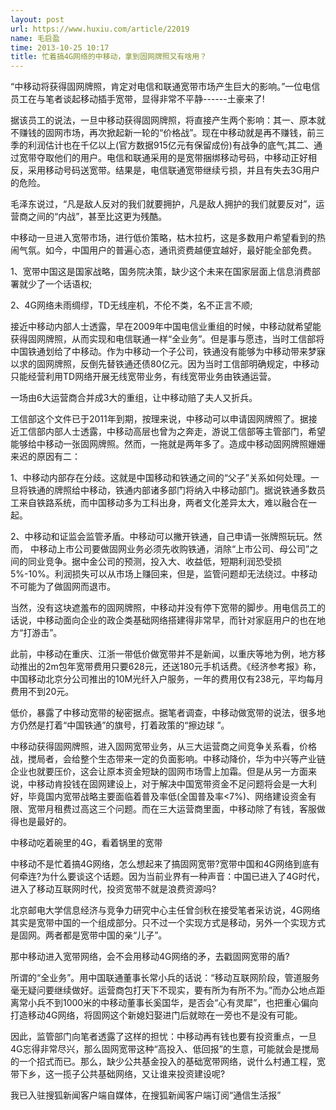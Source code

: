 ```yaml
---
layout: post
url: https://www.huxiu.com/article/22019
name: 毛启盈
time: 2013-10-25 10:17
title: 忙着搞4G网络的中移动，拿到固网牌照又有啥用？
---
```

“中移动将获得固网牌照，肯定对电信和联通宽带市场产生巨大的影响。”一位电信员工在与笔者谈起移动插手宽带，显得非常不平静------土豪来了!

据该员工的说法，一旦中移动获得固网牌照，将直接产生两个影响：其一、原本就不赚钱的固网市场，再次掀起新一轮的“价格战”。现在中移动就是再不赚钱，前三季的利润估计也在千亿以上(官方数据915亿元有保留成份)有战争的底气;其二、通过宽带夺取他们的用户。电信和联通采用的是宽带捆绑移动号码，中移动正好相反，采用移动号码送宽带。结果是，电信联通宽带继续亏损，并且有失去3G用户的危险。

毛泽东说过，“凡是敌人反对的我们就要拥护，凡是敌人拥护的我们就要反对”，运营商之间的“内战”，甚至比这更为残酷。

中移动一旦进入宽带市场，进行低价策略，枯木拉朽，这是多数用户希望看到的热闹气氛。如今，中国用户的普遍心态，通讯资费越便宜越好，最好能全部免费。

1、宽带中国这是国家战略，国务院决策，缺少这个未来在国家层面上信息消费部署就少了一个话语权;

2、4G网络未雨绸缪，TD无线座机，不伦不类，名不正言不顺;

接近中移动内部人士透露，早在2009年中国电信业重组的时候，中移动就希望能获得固网牌照，从而实现和电信联通一样“全业务”。但是事与愿违，当时工信部将中国铁通划给了中移动。作为中移动一个子公司，铁通没有能够为中移动带来梦寐以求的固网牌照，反倒先替铁通还债80亿元。因为当时工信部明确规定，中移动只能经营利用TD网络开展无线宽带业务，有线宽带业务由铁通运营。

一场由6大运营商合并成3大的重组，让中移动赔了夫人又折兵。

工信部这个文件已于2011年到期，按理来说，中移动可以申请固网牌照了。据接近工信部内部人士透露，中移动高层也曾为之奔走，游说工信部等主管部门，希望能够给中移动一张固网牌照。然而，一拖就是两年多了。造成中移动固网牌照姗姗来迟的原因有二：

1、中移动内部存在分歧。这就是中国移动和铁通之间的“父子”关系如何处理。一旦将铁通的牌照给中移动，铁通内部诸多部门将纳入中移动部门。据说铁通多数员工来自铁路系统，而中国移动多为工科出身，两者文化差异太大，难以融合在一起。

2、中移动和证监会监管矛盾。中移动可以撇开铁通，自己申请一张牌照玩玩。然而， 中移动上市公司要做固网业务必须先收购铁通，消除“上市公司、母公司”之间的同业竞争。据中金公司的预测，投入大、收益低，短期利润恐受损5%-10%。利润损失可以从市场上赚回来，但是，监管问题却无法绕过。中移动不可能为了做固网而退市。

当然，没有这块遮羞布的固网牌照，中移动并没有停下宽带的脚步。用电信员工的话说，中移动面向企业的政企类基础网络搭建得非常早，而针对家庭用户的也在地方“打游击”。

此前，中移动在重庆、江浙一带低价做宽带并不是新闻，以重庆等地为例，地方移动推出的2m包年宽带费用只要628元，还送180元手机话费。《经济参考报》称，中国移动北京分公司推出的10M光纤入户服务，一年的费用仅有238元，平均每月费用不到20元。

低价，暴露了中移动宽带的秘密据点。据笔者调查，中移动做宽带的说法，很多地方仍然是打着“中国铁通”的旗号，打着政策的“擦边球 ”。

中移动获得固网牌照，进入固网宽带业务，从三大运营商之间竞争关系看，价格战，搅局者，会给整个生态带来一定的负面影响。中移动降价，华为中兴等产业链企业也就要压价，这会让原本资金短缺的固网市场雪上加霜。但是从另一方面来说，中移动肯投钱在固网建设上，对于解决中国宽带资金不足问题将会是一大利好，毕竟国内宽带战略主要面临着普及率低(全国普及率<7%)、网络建设资金有限、宽带月租费过高这三个问题。而在三大运营商里面，中移动除了有钱，客服做得也是最好的。

中移动吃着碗里的4G，看着锅里的宽带

中移动不是忙着搞4G网络，怎么想起来了搞固网宽带?宽带中国和4G网络到底有何牵连?为什么要谈这个话题。因为当前业界有一种声音：中国已进入了4G时代，进入了移动互联网时代，投资宽带不就是浪费资源吗?

北京邮电大学信息经济与竞争力研究中心主任曾剑秋在接受笔者采访说，4G网络其实是宽带中国的一个组成部分。只不过一个实现方式是移动，另外一个实现方式是固网。两者都是宽带中国的亲“儿子”。

那中移动进入宽带网络，会不会用移动4G网络的矛，去戳固网宽带的盾?

所谓的“全业务”。用中国联通董事长常小兵的话说：“移动互联网阶段，管道服务毫无疑问要继续做好。运营商包打天下不现实，要有所为有所不为。”而办公地点距离常小兵不到1000米的中移动董事长奚国华，是否会“心有灵犀”，也把重心偏向打造移动4G网络，将固网这个新媳妇娶进门后就晾在一旁也不是没有可能。

因此，监管部门向笔者透露了这样的担忧：中移动再有钱也要有投资重点，一旦4G忘得非常尽兴，那么固网宽带这种“高投入、低回报”的生意，可能就会是搅局的一个招式而已。那么，缺少公共基金投入的基础宽带网络，说什么村通工程，宽带下乡，这一揽子公共基础网络，又让谁来投资建设呢?

我已入驻搜狐新闻客户端自媒体，在搜狐新闻客户端订阅“通信生活报”

